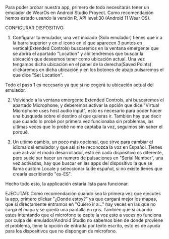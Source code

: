 Para poder probar nuestra app, primero de todo necesitarás tener un emulador de WearOs en Android Studio Proyect. Como recomendación hemos estado usando
la versión R, API level:30 (Android 11 Wear OS).

CONFIGURAR DISPOSITIVO:
1. Configurar tu emulador, una vez iniciado (Solo emulador) tienes que ir a la barra superior y en el icono en el que aparecen 3 puntos en vertical(Extended Controls)
   buscaremos en la ventana emergente que se abrirá el apartado "Location" y ahí tendremos que buscar la ubicación que deseemos tener como ubicación actual. Una vez 
   tengamos dicha ubicación en el panel de la derecha(Saved Points) clickaremos en dicha ubicación y en los botones de abajo pulsaremos el que dice "Set Location".

Todo el paso 1 es necesario ya que si no cogerá tu ubicación actual del emulador.

2. Volviendo a la ventana emergente Extended Controls, ahí buscaremos el apartado Microphone, y deberemos activar la opción que dice "Virtual Microphone uses host audio input",
   esto es necesario para poder hacer una búsqueda sobre el destino al que quieras ir. También hay que decir que cuando lo probé por primera vez funcionaba sin problemas, 
   las ultimas veces que lo probé no me captaba la voz, seguimos sin saber el porqué.
   
3. Un ultimo cambio, un poco más opcional, que sirve para cambiar el idioma del emulador y que así si te reconozca la voz en Español. Tienes que activar el modo desarrollador,
   esto en cada dispositivo es diferente, pero suele ser hacer un numero de pulsaciones en "Serial Number", una vez activadas, hay que buscar en las apps del dispositivo
   la que se llama custom Locale y seleccionar la de español, si no existe tienes que crearla escribiendo "es-ES".
   
Hecho todo esto, la applicación estaría lista para funcionar.

EJECUTAR:
Como recomendación cuando sea la primera vez que ejecutes la app, primero clickar "¿Donde estoy?" ya que cargará mejor los mapas, que si directamente entramos en 
"Quiero ir a..." hay veces en las que no carga el mapa y se queda una pantalla en gris. También que si cuando estes intentando que el microfono te capte la voz 
esto a veces no funciona por culpa del emulador/Android Studio no sabemos bien de donde proviene el problema, tiene la opción de entrada por texto escrito, esto
es de ayuda para los dispositivos que no dispongan de microfono.
